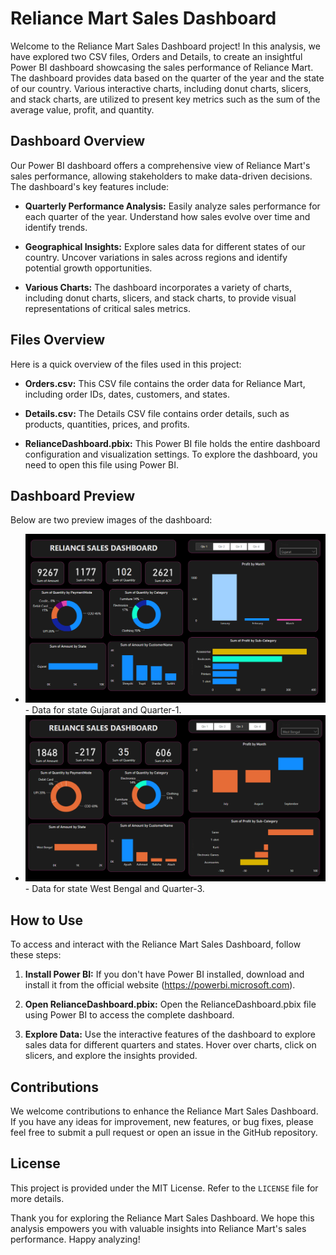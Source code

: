 # Reliance Mart Sales Dashboard

Welcome to the Reliance Mart Sales Dashboard project! In this analysis, we have explored two CSV files, Orders and Details, to create an insightful Power BI dashboard showcasing the sales performance of Reliance Mart. The dashboard provides data based on the quarter of the year and the state of our country. Various interactive charts, including donut charts, slicers, and stack charts, are utilized to present key metrics such as the sum of the average value, profit, and quantity.

## Dashboard Overview

Our Power BI dashboard offers a comprehensive view of Reliance Mart's sales performance, allowing stakeholders to make data-driven decisions. The dashboard's key features include:

- **Quarterly Performance Analysis:** Easily analyze sales performance for each quarter of the year. Understand how sales evolve over time and identify trends.

- **Geographical Insights:** Explore sales data for different states of our country. Uncover variations in sales across regions and identify potential growth opportunities.

- **Various Charts:** The dashboard incorporates a variety of charts, including donut charts, slicers, and stack charts, to provide visual representations of critical sales metrics.

## Files Overview

Here is a quick overview of the files used in this project:

- **Orders.csv:** This CSV file contains the order data for Reliance Mart, including order IDs, dates, customers, and states.

- **Details.csv:** The Details CSV file contains order details, such as products, quantities, prices, and profits.

- **RelianceDashboard.pbix:** This Power BI file holds the entire dashboard configuration and visualization settings. To explore the dashboard, you need to open this file using Power BI.

## Dashboard Preview

Below are two preview images of the dashboard:

- ![Result1.png](./Result1.png) - Data for state Gujarat and Quarter-1.
- ![Result2.png](./Result2.png) - Data for state West Bengal and Quarter-3.

## How to Use

To access and interact with the Reliance Mart Sales Dashboard, follow these steps:

1. **Install Power BI:** If you don't have Power BI installed, download and install it from the official website (https://powerbi.microsoft.com).

2. **Open RelianceDashboard.pbix:** Open the RelianceDashboard.pbix file using Power BI to access the complete dashboard.

3. **Explore Data:** Use the interactive features of the dashboard to explore sales data for different quarters and states. Hover over charts, click on slicers, and explore the insights provided.

## Contributions

We welcome contributions to enhance the Reliance Mart Sales Dashboard. If you have any ideas for improvement, new features, or bug fixes, please feel free to submit a pull request or open an issue in the GitHub repository.

## License

This project is provided under the MIT License. Refer to the `LICENSE` file for more details.

Thank you for exploring the Reliance Mart Sales Dashboard. We hope this analysis empowers you with valuable insights into Reliance Mart's sales performance. Happy analyzing!
